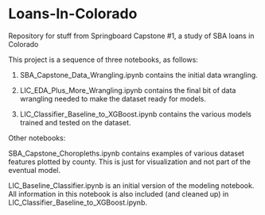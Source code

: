 # Loans-In-Colorado
Repository for stuff from Springboard Capstone #1, a study of SBA loans in Colorado

This project is a sequence of three notebooks, as follows:

1) SBA_Capstone_Data_Wrangling.ipynb contains the initial data wrangling.

2) LIC_EDA_Plus_More_Wrangling.ipynb contains the final bit of data wrangling needed to make the dataset ready for models.

3) LIC_Classifier_Baseline_to_XGBoost.ipynb contains the various models trained and tested on the dataset. 

Other notebooks:

SBA_Capstone_Choropleths.ipynb contains examples of various dataset features plotted by county. This is just for visualization and not part of the eventual model.

LIC_Baseline_Classifier.ipynb is an initial version of the modeling notebook. All information in this notebook is also included (and cleaned up) in LIC_Classifier_Baseline_to_XGBoost.ipynb.
